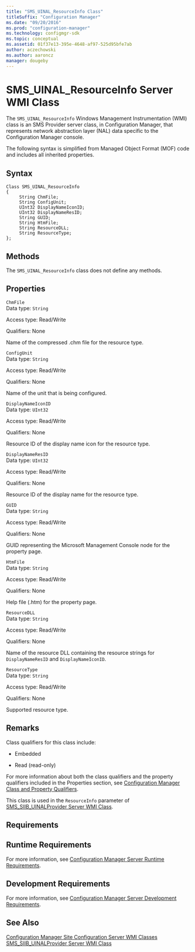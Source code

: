 ```yaml
---
title: "SMS_UINAL_ResourceInfo Class"
titleSuffix: "Configuration Manager"
ms.date: "09/20/2016"
ms.prod: "configuration-manager"
ms.technology: configmgr-sdk
ms.topic: conceptual
ms.assetid: 01f37e13-395e-4648-af97-525d95bfe7ab
author: aczechowski
ms.author: aaroncz
manager: dougeby
---
```

# SMS_UINAL_ResourceInfo Server WMI Class
The `SMS_UINAL_ResourceInfo` Windows Management Instrumentation (WMI) class is an SMS Provider server class, in Configuration Manager, that represents network abstraction layer (NAL) data specific to the Configuration Manager console.  

 The following syntax is simplified from Managed Object Format (MOF) code and includes all inherited properties.  

## Syntax  

```  
Class SMS_UINAL_ResourceInfo   
{  
     String ChmFile;  
     String ConfigUnit;  
     UInt32 DisplayNameIconID;  
     UInt32 DisplayNameResID;  
     String GUID;  
     String HtmFile;  
     String ResourceDLL;  
     String ResourceType;  
};  
```  

## Methods  
 The `SMS_UINAL_ResourceInfo` class does not define any methods.  

## Properties  
 `ChmFile`  
 Data type: `String`  

 Access type: Read/Write  

 Qualifiers: None  

 Name of the compressed .chm file for the resource type.  

 `ConfigUnit`  
 Data type: `String`  

 Access type: Read/Write  

 Qualifiers: None  

 Name of the unit that is being configured.  

 `DisplayNameIconID`  
 Data type: `UInt32`  

 Access type: Read/Write  

 Qualifiers: None  

 Resource ID of the display name icon for the resource type.  

 `DisplayNameResID`  
 Data type: `UInt32`  

 Access type: Read/Write  

 Qualifiers: None  

 Resource ID of the display name for the resource type.  

 `GUID`  
 Data type: `String`  

 Access type: Read/Write  

 Qualifiers: None  

 GUID representing the Microsoft Management Console node for the property page.  

 `HtmFile`  
 Data type: `String`  

 Access type: Read/Write  

 Qualifiers: None  

 Help file (.htm) for the property page.  

 `ResourceDLL`  
 Data type: `String`  

 Access type: Read/Write  

 Qualifiers: None  

 Name of the resource DLL containing the resource strings for `DisplayNameResID` and `DisplayNameIconID`.  

 `ResourceType`  
 Data type: `String`  

 Access type: Read/Write  

 Qualifiers: None  

 Supported resource type.  

## Remarks  
 Class qualifiers for this class include:  

-   Embedded  

-   Read (read-only)  

 For more information about both the class qualifiers and the property qualifiers included in the Properties section, see [Configuration Manager Class and Property Qualifiers](../../../develop/reference/misc/class-and-property-qualifiers.md).  

 This class is used in the `ResourceInfo` parameter of [SMS_SIIB_UINALProvider Server WMI Class](../../../develop/reference/misc/sms_siib_uinalprovider-server-wmi-class.md).  

## Requirements  

## Runtime Requirements  
 For more information, see [Configuration Manager Server Runtime Requirements](../../../develop/core/reqs/server-runtime-requirements.md).  

## Development Requirements  
 For more information, see [Configuration Manager Server Development Requirements](../../../develop/core/reqs/server-development-requirements.md).  

## See Also  
 [Configuration Manager Site Configuration Server WMI Classes](../../../develop/reference/core/servers/configure/site-configuration-server-wmi-classes.md)   
 [SMS_SIIB_UINALProvider Server WMI Class](../../../develop/reference/misc/sms_siib_uinalprovider-server-wmi-class.md)
